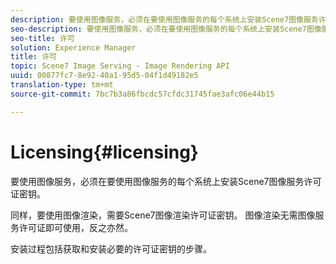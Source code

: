 ```yaml
---
description: 要使用图像服务，必须在要使用图像服务的每个系统上安装Scene7图像服务许可证密钥。
seo-description: 要使用图像服务，必须在要使用图像服务的每个系统上安装Scene7图像服务许可证密钥。
seo-title: 许可
solution: Experience Manager
title: 许可
topic: Scene7 Image Serving - Image Rendering API
uuid: 00877fc7-8e92-40a1-95d5-04f1d49182e5
translation-type: tm+mt
source-git-commit: 7bc7b3a86fbcdc57cfdc31745fae3afc06e44b15

---
```



# Licensing{#licensing}

要使用图像服务，必须在要使用图像服务的每个系统上安装Scene7图像服务许可证密钥。

同样，要使用图像渲染，需要Scene7图像渲染许可证密钥。 图像渲染无需图像服务许可证即可使用，反之亦然。

安装过程包括获取和安装必要的许可证密钥的步骤。
